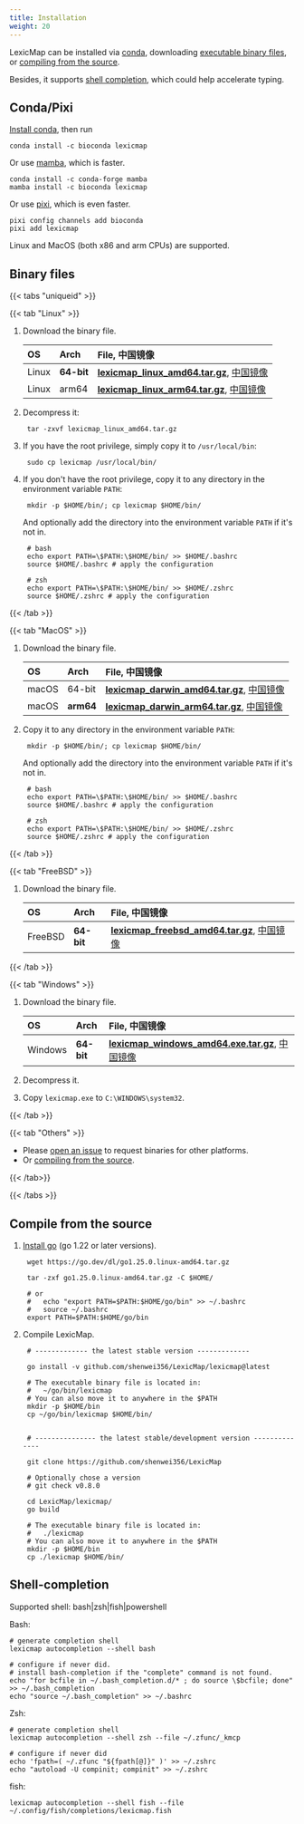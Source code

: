 ```yaml
---
title: Installation
weight: 20
---
```


LexicMap can be installed via [conda](#conda), downloading [executable binary files](#binary-files),
or [compiling from the source](#compile-from-the-source).

Besides, it supports [shell completion](#shell-completion), which could help accelerate typing.

## Conda/Pixi

[Install conda](https://docs.conda.io/projects/conda/en/latest/user-guide/install/index.html), then run

    conda install -c bioconda lexicmap

Or use [mamba](https://mamba.readthedocs.io/en/latest/installation/mamba-installation.html), which is faster.

    conda install -c conda-forge mamba
    mamba install -c bioconda lexicmap
    
Or use [pixi](https://pixi.sh/), which is even faster.

    pixi config channels add bioconda
    pixi add lexicmap

Linux and MacOS (both x86 and arm CPUs) are supported.

## Binary files

{{< tabs "uniqueid" >}}

{{< tab "Linux" >}}

1.  Download the binary file.

    |OS     |Arch      |File, 中国镜像                                                                                                                                                                                                               |
    |:------|:---------|:---------------------------------------------------------------------------------------------------------------------------------------------------------------------------------------------------------------------------|
    |Linux  |**64-bit**|[**lexicmap_linux_amd64.tar.gz**](https://github.com/shenwei356/LexicMap/releases/download/v0.8.0/lexicmap_linux_amd64.tar.gz), [中国镜像](http://app.shenwei.me/data/lexicmap/lexicmap_linux_amd64.tar.gz)                  |
    |Linux  |arm64     |[**lexicmap_linux_arm64.tar.gz**](https://github.com/shenwei356/LexicMap/releases/download/v0.8.0/lexicmap_linux_arm64.tar.gz), [中国镜像](http://app.shenwei.me/data/lexicmap/lexicmap_linux_arm64.tar.gz)                  |

2. Decompress it:

        tar -zxvf lexicmap_linux_amd64.tar.gz

3. If you have the root privilege, simply copy it to `/usr/local/bin`:

        sudo cp lexicmap /usr/local/bin/

4. If you don't have the root privilege, copy it to any directory in the environment variable `PATH`:

        mkdir -p $HOME/bin/; cp lexicmap $HOME/bin/

   And optionally add the directory into the environment variable `PATH` if it's not in.

        # bash
        echo export PATH=\$PATH:\$HOME/bin/ >> $HOME/.bashrc
        source $HOME/.bashrc # apply the configuration

        # zsh
        echo export PATH=\$PATH:\$HOME/bin/ >> $HOME/.zshrc
        source $HOME/.zshrc # apply the configuration


{{< /tab >}}

{{< tab "MacOS" >}}

1.  Download the binary file.

    |OS     |Arch      |File, 中国镜像                                                                                                                                                                                                               |
    |:------|:---------|:-------------------------------------------------------------------------------------------------------------------------------------------------------------------------------------------------------------------------- |
    |macOS  |64-bit    |[**lexicmap_darwin_amd64.tar.gz**](https://github.com/shenwei356/LexicMap/releases/download/v0.8.0/lexicmap_darwin_amd64.tar.gz), [中国镜像](http://app.shenwei.me/data/lexicmap/lexicmap_darwin_amd64.tar.gz)               |
    |macOS  |**arm64** |[**lexicmap_darwin_arm64.tar.gz**](https://github.com/shenwei356/LexicMap/releases/download/v0.8.0/lexicmap_darwin_arm64.tar.gz), [中国镜像](http://app.shenwei.me/data/lexicmap/lexicmap_darwin_arm64.tar.gz)               |

2. Copy it to any directory in the environment variable `PATH`:

        mkdir -p $HOME/bin/; cp lexicmap $HOME/bin/

   And optionally add the directory into the environment variable `PATH` if it's not in.

        # bash
        echo export PATH=\$PATH:\$HOME/bin/ >> $HOME/.bashrc
        source $HOME/.bashrc # apply the configuration

        # zsh
        echo export PATH=\$PATH:\$HOME/bin/ >> $HOME/.zshrc
        source $HOME/.zshrc # apply the configuration


{{< /tab >}}

{{< tab "FreeBSD" >}}

1.  Download the binary file.

    |OS     |Arch      |File, 中国镜像                                                                                                                                                                                                               |
    |:------|:---------|:---------------------------------------------------------------------------------------------------------------------------------------------------------------------------------------------------------------------------|
    |FreeBSD|**64-bit**|[**lexicmap_freebsd_amd64.tar.gz**](https://github.com/shenwei356/LexicMap/releases/download/v0.8.0/lexicmap_freebsd_amd64.tar.gz), [中国镜像](http://app.shenwei.me/data/lexicmap/lexicmap_freebsd_amd64.tar.gz)            |

{{< /tab >}}


{{< tab "Windows" >}}

1. Download the binary file.


    |OS     |Arch      |File, 中国镜像                                                                                                                                                                                                               |
    |:------|:---------|:---------------------------------------------------------------------------------------------------------------------------------------------------------------------------------------------------------------------------|
    |Windows|**64-bit**|[**lexicmap_windows_amd64.exe.tar.gz**](https://github.com/shenwei356/LexicMap/releases/download/v0.8.0/lexicmap_windows_amd64.exe.tar.gz), [中国镜像](http://app.shenwei.me/data/lexicmap/lexicmap_windows_amd64.exe.tar.gz)|


2. Decompress it.

2. Copy `lexicmap.exe` to `C:\WINDOWS\system32`.

{{< /tab >}}

{{< tab "Others" >}}

- Please [open an issue](https://github.com/shenwei356/LexicMap/issues) to request binaries for other platforms.
- Or [compiling from the source](#compile-from-the-source).

{{< /tab>}}


{{< /tabs >}}



## Compile from the source


1. [Install go](https://go.dev/doc/install) (go 1.22 or later versions).

        wget https://go.dev/dl/go1.25.0.linux-amd64.tar.gz

        tar -zxf go1.25.0.linux-amd64.tar.gz -C $HOME/

        # or
        #   echo "export PATH=$PATH:$HOME/go/bin" >> ~/.bashrc
        #   source ~/.bashrc
        export PATH=$PATH:$HOME/go/bin

2. Compile LexicMap.

        # ------------- the latest stable version -------------

        go install -v github.com/shenwei356/LexicMap/lexicmap@latest

        # The executable binary file is located in:
        #   ~/go/bin/lexicmap
        # You can also move it to anywhere in the $PATH
        mkdir -p $HOME/bin
        cp ~/go/bin/lexicmap $HOME/bin/


        # --------------- the latest stable/development version --------------

        git clone https://github.com/shenwei356/LexicMap
        
        # Optionally chose a version
        # git check v0.8.0
        
        cd LexicMap/lexicmap/
        go build

        # The executable binary file is located in:
        #   ./lexicmap
        # You can also move it to anywhere in the $PATH
        mkdir -p $HOME/bin
        cp ./lexicmap $HOME/bin/


## Shell-completion

Supported shell: bash|zsh|fish|powershell

Bash:

    # generate completion shell
    lexicmap autocompletion --shell bash

    # configure if never did.
    # install bash-completion if the "complete" command is not found.
    echo "for bcfile in ~/.bash_completion.d/* ; do source \$bcfile; done" >> ~/.bash_completion
    echo "source ~/.bash_completion" >> ~/.bashrc

Zsh:

    # generate completion shell
    lexicmap autocompletion --shell zsh --file ~/.zfunc/_kmcp

    # configure if never did
    echo 'fpath=( ~/.zfunc "${fpath[@]}" )' >> ~/.zshrc
    echo "autoload -U compinit; compinit" >> ~/.zshrc

fish:

    lexicmap autocompletion --shell fish --file ~/.config/fish/completions/lexicmap.fish
